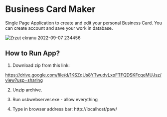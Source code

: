 # Business Card Maker

Single Page Application to create and edit your personal Business Card.
You can create account and save your work in database.

![Zrzut ekranu 2022-09-07 234456](https://user-images.githubusercontent.com/112412169/188998778-80b33b97-185f-4401-a19d-ec08d1d17a9e.png)

## How to Run App?

1. Download zip from this link: 

  https://drive.google.com/file/d/1KSZqUs8YTwudvLxpFTFQDSKFcqeMUJsz/view?usp=sharing

2. Unzip archive.

3. Run usbwebserver.exe - allow everything

4. Type in browser address bar: http://localhost/paw/ 
